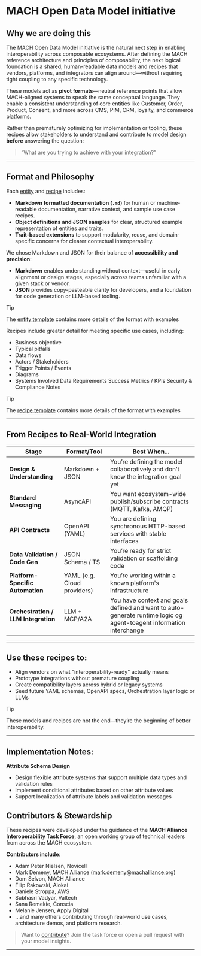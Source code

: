 # MACH Open Data Model initiative

## Why we are doing this

The MACH Open Data Model initiative is the natural next step in enabling interoperability across composable ecosystems. After defining the MACH reference architecture and principles of composability, the next logical foundation is a shared, human-readable data models and recipes that vendors, platforms, and integrators can align around—without requiring tight coupling to any specific technology.

These models act as **pivot formats**—neutral reference points that allow MACH-aligned systems to speak the same conceptual language. They enable a consistent understanding of core entities like Customer, Order, Product, Consent, and more across CMS, PIM, CRM, loyalty, and commerce platforms.

Rather than prematurely optimizing for implementation or tooling, these recipes allow stakeholders to understand and contribute to model design **before** answering the question:  
> “What are you trying to achieve with your integration?”

---

## Format and Philosophy

Each [entity](entities) and [recipe](recipes) includes:
- **Markdown formatted documentation (`.md`)** for human or machine-readable documentation, narrative context, and sample use case recipes.
- **Object definitions and JSON samples** for clear, structured example representation of entities and traits.
- **Trait-based extensions** to support modularity, reuse, and domain-specific concerns for clearer contextual interoperability.

We chose Markdown and JSON for their balance of **accessibility and precision**:
- **Markdown** enables understanding without context—useful in early alignment or design stages, especially across teams unfamiliar with a given stack or vendor.
- **JSON** provides copy-pasteable clarity for developers, and a foundation for code generation or LLM-based tooling.

> [!TIP]
> The [entity template](templates/master-entity-template.md) contains more details of the format with examples

Recipes include greater detail for meeting specific use cases, including:

- Business objective
- Typical pitfalls
- Data flows
 - Actors / Stakeholders
 - Trigger Points / Events
 - Diagrams
- Systems Involved
Data Requirements
Success Metrics / KPIs
Security & Compliance Notes

> [!TIP]
> The [recipe template](templates/master-recipe-template.md) contains more details of the format with examples

---

## From Recipes to Real-World Integration
| Stage | Format/Tool | Best When...|
|-|-|-|
| **Design & Understanding**        | Markdown + JSON    | You’re defining the model collaboratively and don’t know the integration goal yet |
| **Standard Messaging**            | AsyncAPI           | You want ecosystem-wide publish/subscribe contracts (MQTT, Kafka, AMQP)     |
| **API Contracts**                 | OpenAPI (YAML)     | You are defining synchronous HTTP-based services with stable interfaces      |
| **Data Validation / Code Gen**    | JSON Schema / TS   | You’re ready for strict validation or scaffolding code                      |
| **Platform-Specific Automation**  | YAML (e.g. Cloud providers)    | You’re working within a known platform's infrastructure                     |
| **Orchestration / LLM Integration** | LLM + MCP/A2A    | You have context and goals defined and want to auto-generate runtime logic og agent-toagent information interchange |

---

## Use these recipes to:

- Align vendors on what "interoperability-ready" actually means
- Prototype integrations without premature coupling
- Create compatibility layers across hybrid or legacy systems
- Seed future YAML schemas, OpenAPI specs, Orchestration layer logic or LLMs

> [!TIP]
> These models and recipes are not the end—they’re the beginning of better interoperability.

---

## Implementation Notes:

  **Attribute Schema Design**
- Design flexible attribute systems that support multiple data types and validation rules
- Implement conditional attributes based on other attribute values
- Support localization of attribute labels and validation messages

## Contributors & Stewardship

These recipes were developed under the guidance of the **MACH Alliance Interoperability Task Force**, an open working group of technical leaders from across the MACH ecosystem.

**Contributors include**:
- Adam Peter Nielsen, Novicell
- Mark Demeny, MACH Alliance (mark.demeny@machalliance.org)
- Dom Selvon, MACH Alliance
- Filip Rakowski, Alokai
- Daniele Stroppa, AWS
- Subhasri Vadyar, Valtech
- Sana Remekie, Conscia
- Melanie Jensen, Apply Digital
- ...and many others contributing through real-world use cases, architecture demos, and platform research.

> Want to [contribute](CONTRIBUTING.md)? Join the task force or open a pull request with your model insights.

---
